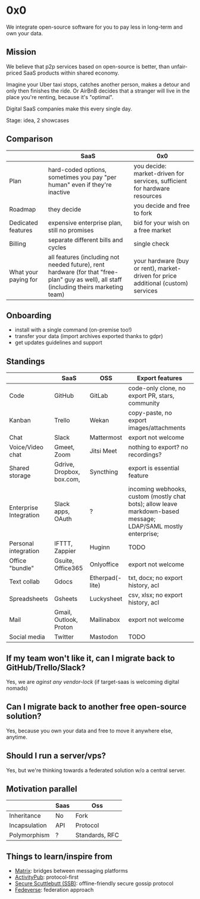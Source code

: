 # 0x0

We integrate open-source software for you to pay less in long-term and own your data.
## Mission

We believe that p2p services based on open-source is better, than unfair-priced SaaS products within shared economy.

Imagine your Uber taxi stops, catches another person, makes a detour and only then finishes the ride.
Or AirBnB decides that a stranger will live in the place you're renting, because it's "optimal".

Digital SaaS companies make this every single day.

Stage: idea, 2 showcases

## Comparison

|                      | SaaS                                                                                                                                      | 0x0                                                                               |
|----------------------|-------------------------------------------------------------------------------------------------------------------------------------------|-----------------------------------------------------------------------------------|
| Plan                 | hard-coded options, sometimes you pay "per human" even if they're inactive                                                                | you decide: market-driven for services, sufficient for hardware resources         |
| Roadmap              | they decide                                                                                                                               | you decide and free to fork                                                       |
| Dedicated features   | expensive enterprise plan, still no promises                                                                                              | bid for your wish on a free market                                                |
| Billing              | separate different bills and cycles                                                                                                       | single check                                                                      |
| What your paying for | all features (including not needed future), rent hardware (for that "free-plan" guy as well), all staff (including theirs marketing team) | your hardware (buy or rent), market-driven for price additional (custom) services |

## Onboarding

- install with a single command (on-premise too!)
- transfer your data (import archives exported thanks to gdpr)
- get updates guidelines and support

## Standings

|                        | SaaS                      | OSS             | Export features                                                                                                |
|------------------------|---------------------------|-----------------|----------------------------------------------------------------------------------------------------------------|
| Code                   | GitHub                    | GitLab          | code-only clone, no export PR, stars, community                                                                |
| Kanban                 | Trello                    | Wekan           | copy-paste, no export images/attachments                                                                       |
| Chat                   | Slack                     | Mattermost      | export not welcome                                                                                             |
| Voice/Video chat       | Gmeet, Zoom               | Jitsi Meet      | nothing to export? no recordings?                                                                              |
| Shared storage         | Gdrive, Dropbox, box.com, | Syncthing       | export is essential feature                                                                                    |
| Enterprise Integration | Slack apps, OAuth         | ?               | incoming webhooks, custom (mostly chat bots); allow leave markdown-based message; LDAP/SAML mostly enterprise; |
| Personal integration   | IFTTT, Zappier            | Huginn          | TODO                                                                                                           |
| Office "bundle"        | Gsuite, Office365         | Onlyoffice      | export not welcome                                                                                             |
| Text collab            | Gdocs                     | Etherpad(-lite) | txt, docx; no export history, acl                                                                              |
| Spreadsheets           | Gsheets                   | Luckysheet      | csv, xlsx; no export history, acl                                                                              |
| Mail                   | Gmail, Outlook, Proton    | Mailinabox      | export not welcome                                                                                             |
| Social media           | Twitter                   | Mastodon        | TODO                                                                                                           |
## If my team won't like it, can I migrate back to GitHub/Trello/Slack?

Yes, we are _aginst any vendor-lock_ (if target-saas is welcoming digital nomads)

## Can I migrate back to another free open-source solution?

Yes, because you own your data and free to move it anywhere else, anytime.

## Should I run a server/vps?

Yes, but we're thinking towards a federated solution w/o a central server.

## Motivation parallel

|               | Saas | Oss            |
|---------------|------|----------------|
| Inheritance   | No   | Fork           |
| Incapsulation | API  | Protocol       |
| Polymorphism  | ?    | Standards, RFC |

## Things to learn/inspire from

- [Matrix](https://matrix.org/): bridges between messaging platforms
- [ActivityPub](https://www.w3.org/TR/activitypub/): protocol-first 
- [Secure Scuttlebutt (SSB)](https://scuttlebutt.nz/docs/principles/): offline-friendly secure gossip protocol
- [Fedeverse](https://fediverse.party/): federation approach
